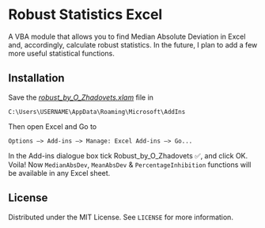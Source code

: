 <h1>Robust Statistics Excel</h1>

A VBA module that allows you to find Median Absolute Deviation in Excel and, accordingly, calculate robust statistics. In the future, I plan to add a few more useful statistical functions.

<h2>Installation</h2>

Save the <a href=https://github.com/Alexthundergod/Robust-Statistics-Excel/blob/main/robust_by_O_Zhadovets.xlam><i>robust_by_O_Zhadovets.xlam</i></a> file in

```
C:\Users\USERNAME\AppData\Roaming\Microsoft\AddIns
```

Then open Excel and Go to

```
Options –> Add-ins –> Manage: Excel Add-ins –> Go...
```

In the Add-ins dialogue box tick Robust_by_O_Zhadovets :white_check_mark:, and click OK. Voila! Now `MedianAbsDev`, `MeanAbsDev` & `PercentageInhibition` functions will be available in any Excel sheet.

<h2>License</h2>

Distributed under the MIT License. See `LICENSE` for more information.
